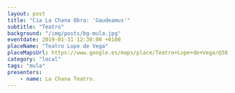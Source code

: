 ```yaml
---
layout: post
title: "Cia La Chana Obra: 'Gaudeamus'"
subtitle: "Teatro"
background: "/img/posts/bg-mula.jpg"
eventdate: 2019-01-31 12:30:00 +0100
placeName: "Teatro Lope de Vega"
placeMapsUrl: https://www.google.es/maps/place/Teatro+Lope+de+Vega/@38.0410092,-1.4942407,17z/data=!3m1!4b1!4m5!3m4!1s0xd6460c52dca05d7:0x25b07ab4a44da96!8m2!3d38.041005!4d-1.492052
category: "local"
tags: "mula"
presenters:
    - name: La Chana Teatro.
---
```

